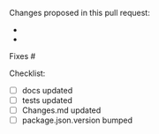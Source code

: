 Changes proposed in this pull request:

-
-

Fixes #

Checklist:

- [ ] docs updated
- [ ] tests updated
- [ ] Changes.md updated
- [ ] package.json.version bumped
